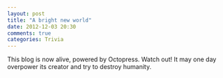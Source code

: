 ```yaml
---
layout: post
title: "A bright new world"
date: 2012-12-03 20:30
comments: true
categories: Trivia
---
```

This blog is now alive, powered by Octopress.  Watch out!  It may one
day overpower its creator and try to destroy humanity.
